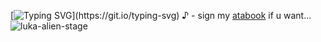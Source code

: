 [![Typing SVG](https://readme-typing-svg.demolab.com?font=&weight=300&size=15&pause=1000&color=C7F0F7&center=true&width=435&lines=oh+in+a+blink+gone+.)](https://git.io/typing-svg)
 ♪ - sign my [atabook](https://decodreamer.atabook.org/) if u want... 
![luka-alien-stage](https://github.com/user-attachments/assets/3e4dcfcf-fb32-48c9-9970-ac8b9148c785)
